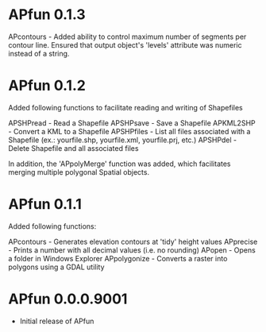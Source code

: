 # APfun 0.1.3

APcontours - Added ability to control maximum number of segments per contour line. Ensured that output object's 'levels' attribute was numeric instead of a string.


# APfun 0.1.2

Added following functions to facilitate reading and writing of Shapefiles

APSHPread - Read a Shapefile
APSHPsave - Save a Shapefile
APKML2SHP - Convert a KML to a Shapefile
APSHPfiles - List all files associated with a Shapefile (ex.: yourfile.shp, yourfile.xml, yourfile.prj, etc.)
APSHPdel - Delete Shapefile and all associated files

In addition, the 'APpolyMerge' function was added, which facilitates merging multiple polygonal Spatial objects.

# APfun 0.1.1

Added following functions:

APcontours - Generates elevation contours at 'tidy' height values
APprecise - Prints a number with all decimal values (i.e. no rounding)
APopen - Opens a folder in Windows Explorer
APpolygonize - Converts a raster into polygons using a GDAL utility

# APfun 0.0.0.9001

* Initial release of APfun



